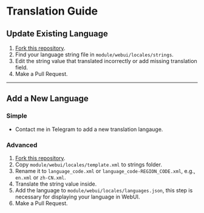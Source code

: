# Translation Guide

## Update Existing Language

1. [Fork this repository](https://github.com/KOWX712/Tricky-Addon-Update-Target-List/fork).
2. Find your language string file in `module/webui/locales/strings`.
3. Edit the string value that translated incorrectly or add missing translation field.
4. Make a Pull Request.

---

## Add a New Language

### Simple

- Contact me in Telegram to add a new translation langauge.

### Advanced

1. [Fork this repository](https://github.com/KOWX712/Tricky-Addon-Update-Target-List/fork).
2. Copy `module/webui/locales/template.xml` to strings folder.
3. Rename it to `language_code.xml` or `language_code-REGION_CODE.xml`, e.g., `en.xml` or `zh-CN.xml`.
4. Translate the string value inside.
5. Add the language to `module/webui/locales/languages.json`, this step is necessary for displaying your language in WebUI.
6. Make a Pull Request.
